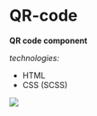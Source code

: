 # QR-code
  
__QR code component__

_technologies:_
* HTML
* CSS (SCSS) 


[![](https://img.shields.io/badge/-View-3f3f3f?style=for-the-badge&logo=github)](https://rizvandev.github.io/QR-code/)